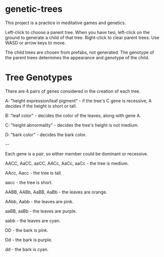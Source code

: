 # genetic-trees

This project is a practice in meditative games and genetics.

Left-click to choose a parent tree. When you have two, left-click on the ground to generate a child of that tree. Right-click to clear parent trees.
Use WASD or arrow keys to move.

The child trees are chosen from prefabs, not generated. The genotype of the parent trees determines the appearance and genotype of the child.

# Tree Genotypes

There are 4 pairs of genes considered in the creation of each tree.

A: "height expression/leaf pigment" - if the tree's C gene is recessive, A decides if the height is short or tall.

B: "leaf color" - decides the color of the leaves, along with gene A.

C: "height abnormality" - decides the tree's height is not medium.

D: "bark color" - decides the bark color.

--

Each gene is a pair, so either member could be dominant or recessive.

AACC, AaCC, aaCC, 
AACc, AaCc, aaCc - 		the tree is medium.

AAcc, Aacc - 			the tree is tall.

aacc - 				the tree is short.


AABB, AABb, AaBB, AaBb - 	the leaves are orange.

AAbb, Aabb -			the leaves are pink.

aaBB, aaBb -			the leaves are purple.

aabb -				the leaves are cyan.

DD -				the bark is pink.

Dd -				the bark is purple.

dd - 				the bark is cyan.
